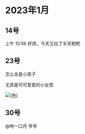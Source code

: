 # 2023年1月

<script setup lang="ts">
import { QTagColors } from 'fake-qq-ui';

</script>

## 14号

<q-window title="我的世界话题群">

<q-tip>上午 10:56</q-tip>
<q-text name="纯情男高" tag="LV100 咸鱼" :tag-color="QTagColors.blue"
avatar="https://q2.qlogo.cn/headimg_dl?dst_uin=2939004685&spec=100" >好烦，今天又拉了半天粑粑</q-text>

<q-image name="雪碧" tag="LV100 猫猫" :tag-color="QTagColors.purple"
avatar="https://q2.qlogo.cn/headimg_dl?dst_uin=488741813&spec=100" src="/img/2023-1-14-1.jpg"></q-image>

</q-window>

## 23号

<q-window title="我的世界话题群">

<q-text name="shangchendong" tag="LV100 华南第一舔狗" :tag-color="QTagColors.purple"
avatar="https://q2.qlogo.cn/headimg_dl?dst_uin=2860986565&spec=100" >怎么全是小孩子</q-text>

<q-text name="shangchendong" tag="LV100 华南第一舔狗" :tag-color="QTagColors.purple"
avatar="https://q2.qlogo.cn/headimg_dl?dst_uin=2860986565&spec=100" >尤其是可可爱爱的小女孩</q-text>

<q-text name="shangchendong" tag="LV100 华南第一舔狗" :tag-color="QTagColors.purple"
avatar="https://q2.qlogo.cn/headimg_dl?dst_uin=2860986565&spec=100" ><img alt="[色]" class="face" src="/img/face/色.png">
</q-text>


</q-window>

## 30号

<q-window title="我的世界话题群">

<q-reply target="吻一口月" replyText="我有个孙子"  name="Jws（足控变态）" tag="LV11 白银" :tag-color="
QTagColors.grey" avatar="https://q2.qlogo.cn/headimg_dl?dst_uin=2168197068&spec=100" ><a at>@吻一口月</a> 爷爷</q-reply>

</q-window>
